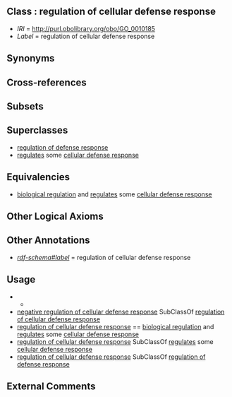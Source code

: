 
## Class : regulation of cellular defense response

 * *IRI* = http://purl.obolibrary.org/obo/GO_0010185
 * *Label* = regulation of cellular defense response

## Synonyms


## Cross-references


## Subsets


## Superclasses

 * [regulation of defense response](../../GO/47/GO_0031347.md)
 * [regulates](../../RO/11/RO_0002211.md) some [cellular defense response](../../GO/68/GO_0006968.md)

## Equivalencies

 * [biological regulation](../../GO/07/GO_0065007.md) and [regulates](../../RO/11/RO_0002211.md) some [cellular defense response](../../GO/68/GO_0006968.md)

## Other Logical Axioms


## Other Annotations

 * *[rdf-schema#label](../../el/rdf-schema#label.md)* = regulation of cellular defense response

## Usage

 * -
 * [negative regulation of cellular defense response](../../GO/45/GO_0051245.md) SubClassOf [regulation of cellular defense response](../../GO/85/GO_0010185.md)
 * [regulation of cellular defense response](../../GO/85/GO_0010185.md) == [biological regulation](../../GO/07/GO_0065007.md) and [regulates](../../RO/11/RO_0002211.md) some [cellular defense response](../../GO/68/GO_0006968.md)
 * [regulation of cellular defense response](../../GO/85/GO_0010185.md) SubClassOf [regulates](../../RO/11/RO_0002211.md) some [cellular defense response](../../GO/68/GO_0006968.md)
 * [regulation of cellular defense response](../../GO/85/GO_0010185.md) SubClassOf [regulation of defense response](../../GO/47/GO_0031347.md)

## External Comments

